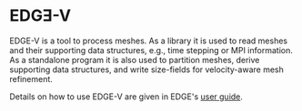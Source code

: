 # EDGƎ-V


EDGE-V is a tool to process meshes.
As a library it is used to read meshes and their supporting data structures, e.g., time stepping or MPI information.
As a standalone program it is also used to partition meshes, derive supporting data structures, and write size-fields for velocity-aware mesh refinement.

Details on how to use EDGE-V are given in EDGE's [user guide](http://usr.dial3343.org).